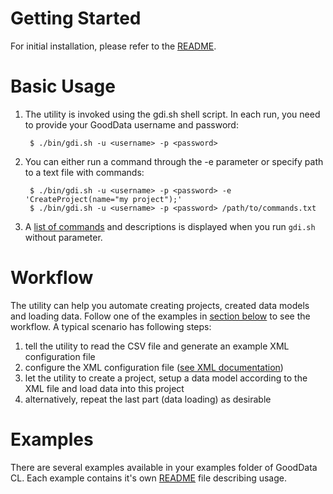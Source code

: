 # Getting Started

For initial installation, please refer to the [README](http://developer.gooddata.com/gooddata-cl/install.html).

# Basic Usage

1. The utility is invoked using the gdi.sh shell script. In each run, you need to provide your GoodData username and password:

        $ ./bin/gdi.sh -u <username> -p <password>

2. You can either run a command through the -e parameter or specify path to a text file with commands:

        $ ./bin/gdi.sh -u <username> -p <password> -e 'CreateProject(name="my project");'
        $ ./bin/gdi.sh -u <username> -p <password> /path/to/commands.txt

3. A [list of commands](http://developer.gooddata.com/gooddata-cl/cli-commands.html) and descriptions is displayed when you run `gdi.sh` without parameter.

# Workflow

The utility can help you automate creating projects, created data models and loading data. Follow one of the examples in [section below](#examples) to see the workflow. A typical scenario has following steps:

1. tell the utility to read the CSV file and generate an example XML configuration file
2. configure the XML configuration file ([see XML documentation](http://developer.gooddata.com/gooddata-cl/xml-config.html))
3. let the utility to create a project, setup a data model according to the XML file and load data into this project
4. alternatively, repeat the last part (data loading) as desirable

# Examples

There are several examples available in your examples folder of GoodData CL. Each example contains it's own [README](http://developer.gooddata.com/gooddata-cl/examples/) file describing usage.
